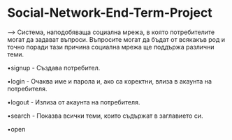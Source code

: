 # Social-Network-End-Term-Project
 --> Система, наподобяваща социална мрежа, в която потребителите могат
да задават въпроси. Въпросите могат да бъдат от всякакъв род и точно поради тази
причина социална мрежа ще поддържа различни теми.

•signup - Създава потребител. 

•login - Очаква име и парола и, ако са коректни, влиза в акаунта на потребителя.

•logout - Излиза от акаунта на потребителя.

•search <text> - Показва всички теми, които съдържат <text> в заглавието си.

•open <title> - Отваря тема със заглавие title

•open <id> - Отваря тема с идентификатор id

•post - Създава пост в отворена тема

•p_open<title> - Отваря пост със заглавие <title>

•p_open <id> - Отваря пост с идентификатор id.

•comment - Добавя коментар под отворен пост.

•comments - Извежда коментарите под поста.

•reply <id> - Отговаря на коментар под отворен пост.

•upvote <id> - Добавя реакция upvote.

•downvote <id> - Добавя реакция downvote.

•p_close - Излизаме от режим за четене на пост

•quit - Излизаме от темата

•exit - Излиза от системата. Може да се вика от всяка точка на програмата.

•whoami - Показва информация за потребителя

•about <id> - Показва информация за темата.
